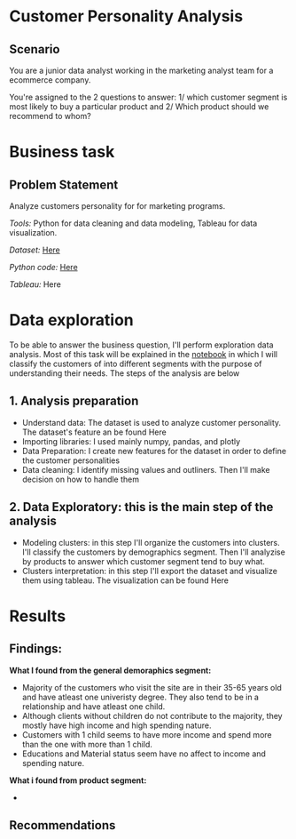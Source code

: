 # Customer Personality Analysis
## Scenario
You are a junior data analyst working in the marketing analyst team for a ecommerce company. 

You're assigned to the 2 questions to answer: 1/ which customer segment is most likely to buy a particular product and 2/ Which product should we recommend to whom?  
# Business task
## Problem Statement
Analyze customers personality for for marketing programs.

*Tools:* Python for data cleaning and data modeling, Tableau for data visualization.

*Dataset:* [Here](https://github.com/plnh/Customer_Personality_Analysis/tree/main/Data)

*Python code:* [Here](https://github.com/plnh/Customer_Personality_Analysis/blob/main/Customer%20Personality%20Analysis.ipynb)

*Tableau:* Here

# Data exploration
To be able to answer the business question, I'll perform exploration data analysis. Most of this task will be explained in the [notebook](https://github.com/plnh/Customer_Personality_Analysis/blob/main/Customer%20Personality%20Analysis.ipynb) in which I will classify the customers of into different segments with the purpose of understanding their needs. The steps of the analysis are below 
## 1. Analysis preparation
  - Understand data: The dataset is used to analyze customer personality. The dataset's feature an be found Here
  - Importing libraries: I used mainly numpy, pandas, and plotly
  - Data Preparation: I create new features for the dataset in order to define the customer personalities
  - Data cleaning: I identify missing values and outliners. Then I'll make decision on how to handle them
## 2. Data Exploratory: this is the main step of the analysis
  - Modeling clusters: in this step I'll organize the customers into clusters. I'll classify the customers by demographics segment. Then I'll analyzise by products to answer which customer segment tend to buy what.
  - Clusters interpretation: in this step I'll export the dataset and visualize them using tableau. The visualization can be found Here
# Results
## Findings:
**What I found from the general demoraphics segment:**

- Majority of the customers who visit the site are  in their 35-65 years old and have atleast one univeristy degree. They also tend to be in a relationship and have atleast one child. 
- Although clients without children do not contribute to the majority, they mostly have high income and high spending nature.
- Customers with 1 child seems to have more income and spend more than the one with more than 1 child. 
- Educations and Material status seem have no affect to income and spending nature.

**What i found from product segment:**

- 
## Recommendations
